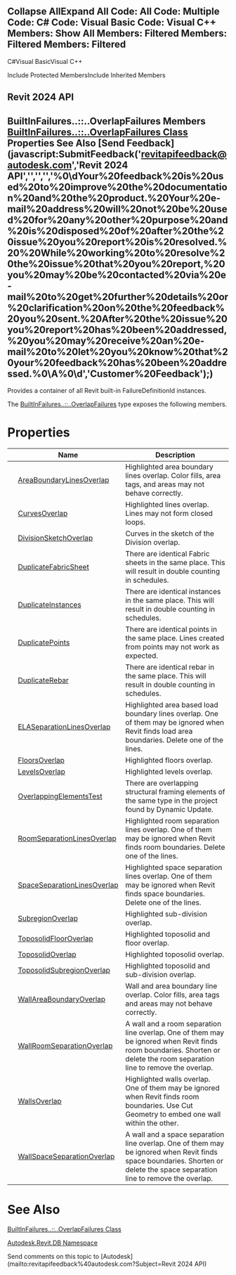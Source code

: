 ﻿

Collapse AllExpand All Code: All Code: Multiple Code: C# Code: Visual Basic Code: Visual C++  Members: Show All Members: Filtered Members: Filtered Members: Filtered   
---  
  
C#Visual BasicVisual C++

Include Protected MembersInclude Inherited Members

Revit 2024 API  
---  
BuiltInFailures..::..OverlapFailures Members  
[BuiltInFailures..::..OverlapFailures Class](b5f85718-fcb7-9396-e706-6d04f0c25c34.md) Properties See Also [Send Feedback](javascript:SubmitFeedback\('revitapifeedback@autodesk.com','Revit 2024 API','','','','%0\\dYour%20feedback%20is%20used%20to%20improve%20the%20documentation%20and%20the%20product.%20Your%20e-mail%20address%20will%20not%20be%20used%20for%20any%20other%20purpose%20and%20is%20disposed%20of%20after%20the%20issue%20you%20report%20is%20resolved.%20%20While%20working%20to%20resolve%20the%20issue%20that%20you%20report,%20you%20may%20be%20contacted%20via%20e-mail%20to%20get%20further%20details%20or%20clarification%20on%20the%20feedback%20you%20sent.%20After%20the%20issue%20you%20report%20has%20been%20addressed,%20you%20may%20receive%20an%20e-mail%20to%20let%20you%20know%20that%20your%20feedback%20has%20been%20addressed.%0\\A%0\\d','Customer%20Feedback'\);)  
---  
  
Provides a container of all Revit built-in FailureDefinitionId instances.

The [BuiltInFailures..::..OverlapFailures](b5f85718-fcb7-9396-e706-6d04f0c25c34.md) type exposes the following members.

# Properties

|  | Name | Description |
| --- | --- | --- |
|  | [AreaBoundaryLinesOverlap](49b8388d-a045-48d8-3cc0-899d75dfb754.md) | Highlighted area boundary lines overlap. Color fills, area tags, and areas may not behave correctly. |
|  | [CurvesOverlap](b82f576f-163c-d370-bed9-951193acfc07.md) | Highlighted lines overlap. Lines may not form closed loops. |
|  | [DivisionSketchOverlap](d294391d-151a-89ee-34eb-f0725768ff1a.md) | Curves in the sketch of the Division overlap. |
|  | [DuplicateFabricSheet](299e648f-5808-ee61-aa6b-468dffb5a050.md) | There are identical Fabric sheets in the same place. This will result in double counting in schedules. |
|  | [DuplicateInstances](2eeccaa4-2e8b-ee4f-de30-9d75d31fc4e3.md) | There are identical instances in the same place. This will result in double counting in schedules. |
|  | [DuplicatePoints](fcc40b7f-3740-f797-0fcb-a22bd2b98bcd.md) | There are identical points in the same place. Lines created from points may not work as expected. |
|  | [DuplicateRebar](c78f3400-20f1-b9d2-efb4-e4eda9765d42.md) | There are identical rebar in the same place. This will result in double counting in schedules. |
|  | [ELASeparationLinesOverlap](577baeef-b75f-877b-5ee1-ff2ed892d7fd.md) | Highlighted area based load boundary lines overlap. One of them may be ignored when Revit finds load area boundaries. Delete one of the lines. |
|  | [FloorsOverlap](76d91468-6173-efc2-01e6-c4f76280eae2.md) | Highlighted floors overlap. |
|  | [LevelsOverlap](2881d7ee-e470-3f24-e219-3f5818435db7.md) | Highlighted levels overlap. |
|  | [OverlappingElementsTest](f4c75062-03bf-4bc8-175e-c9c92bf02bbd.md) | There are overlapping structural framing elements of the same type in the project found by Dynamic Update. |
|  | [RoomSeparationLinesOverlap](a63a1a21-d01c-f778-3481-a9d0901037bb.md) | Highlighted room separation lines overlap. One of them may be ignored when Revit finds room boundaries. Delete one of the lines. |
|  | [SpaceSeparationLinesOverlap](072b35eb-44b7-75f3-6a41-70cca19782e7.md) | Highlighted space separation lines overlap. One of them may be ignored when Revit finds space boundaries. Delete one of the lines. |
|  | [SubregionOverlap](93bd1c88-4b43-4de8-f516-901da4b5a0e7.md) | Highlighted sub-division overlap. |
|  | [ToposolidFloorOverlap](773408da-1424-d3c6-d9bd-16a6ad975bd2.md) | Highlighted toposolid and floor overlap. |
|  | [ToposolidOverlap](da80c265-cd05-c353-f53b-02c63870fd5d.md) | Highlighted toposolid overlap. |
|  | [ToposolidSubregionOverlap](352df961-884e-6e9f-013e-23662b0444ee.md) | Highlighted toposolid and sub-division overlap. |
|  | [WallAreaBoundaryOverlap](9c28cfed-0568-e1a6-acf0-1ba9dbf1fc45.md) | Wall and area boundary line overlap. Color fills, area tags and areas may not behave correctly. |
|  | [WallRoomSeparationOverlap](ef4cbc39-8128-9e08-0704-747af60db504.md) | A wall and a room separation line overlap. One of them may be ignored when Revit finds room boundaries. Shorten or delete the room separation line to remove the overlap. |
|  | [WallsOverlap](e6c930d3-51a7-4c77-b847-74250154821a.md) | Highlighted walls overlap. One of them may be ignored when Revit finds room boundaries. Use Cut Geometry to embed one wall within the other. |
|  | [WallSpaceSeparationOverlap](a2eae757-96d3-9d1c-044c-439ddfb19bdd.md) | A wall and a space separation line overlap. One of them may be ignored when Revit finds space boundaries. Shorten or delete the space separation line to remove the overlap. |
  
# See Also

[BuiltInFailures..::..OverlapFailures Class](b5f85718-fcb7-9396-e706-6d04f0c25c34.md)

[Autodesk.Revit.DB Namespace](87546ba7-461b-c646-cbb1-2cb8f5bff8b2.md)

Send comments on this topic to [Autodesk](mailto:revitapifeedback%40autodesk.com?Subject=Revit 2024 API)